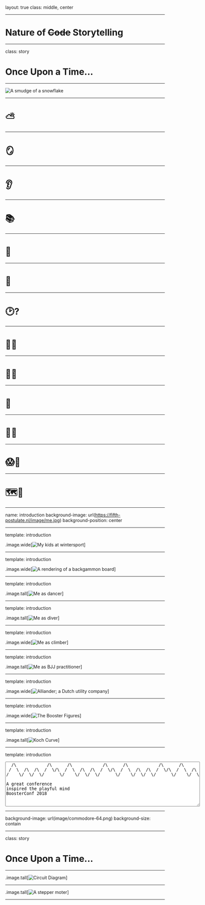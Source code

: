 layout: true
class: middle, center

---

# Nature of ~~Code~~ Storytelling

---
class: story
# Once Upon a Time...

---

![A smudge of a snowflake](image/snowflake-000.small.png)

---
<!-- Sun behind cloud  -->

# &#9925;

---
<!-- Mirror -->

# &#129694;

---
<!-- Listening -->
# &#128066;

---
<!-- Reading -->

# &#128218;

---
<!-- Thinking -->

# &#129300;

---
<!-- Rainbow -->

# &#127752;

---
<!-- Time -->

# &#128337;&#63;

---
<!-- Rat Race -->

# &#128000;&#127937;

---
<!-- Searching Sparkles -->

# &#128270;&#10024;

---
<!-- Meditate -->

# &#129496;

---
<!-- Smell Roses -->

# &#128067;&#127801;

---
<!-- Shock Party -->

# &#128561;&#129395;

---
<!-- Map  Compass -->

# &#128506;&#129517;

---
name: introduction
background-image: url(https://fifth-postulate.nl/image/me.jpg)
background-position: center

---
template: introduction

.image.wide[![My kids at wintersport](image/kids.jpg)]

---
template: introduction

.image.wide[![A rendering of a backgammon board](image/backgammon.png)]

---
template: introduction

.image.tall[![Me as dancer](image/me-as-dancer.jpg)]

---
template: introduction

.image.tall[![Me as diver](image/me-as-diver.jpg)]

---
template: introduction

.image.wide[![Me as climber](image/me-as-climber.jpg)]

---
template: introduction

.image.tall[![Me as BJJ practitioner](image/me-as-bjj-practitioner.jpg)]

---
template: introduction

.image.wide[![Alliander; a Dutch utility company](image/alliander.png)]

---
template: introduction

.image.wide[![The Booster Figures](image/booster-figures.png)]

---
template: introduction

.image.tall[![Koch Curve](image/koch.png)]

---
template: introduction

<textarea rows="9" cols="74" wrap="off">
  /\            /\      /\            /\      /\            /\      /\                /\      /\                /\      /\/\    /\/\    /\/\    /\/\    /\/\        /\    /\    /\    /\    /\            /\    /\/\            /\    /\/\            /\    /\/\            /\    /\/\            /\    /\/\      /\                                                                                                                        /\      /\/\        /\            /\    /\/\      /\                                /\      /\/\        /\            /\    /\/\        /\                /\      /\/\        /\            /\    /\/\      /\                                                                                                                                                                                                                                                                                /\      /\/\          /\            /\    /\/\      /\            /\      /\            /\      /\                /\      /\/\    /\/\    /\/\          /\    /\    /\            /\    /\/\            /\    /\/\            /\    /\/\      /\            /\      /\                                                                        /\      /\/\    /\/\        /\    /\            /\    /\/\            /\    /\/\      /\                /\      /\                /\      /\                        /\      /\/\    /\/\    /\/\        /\    /\    /\            /\    /\/\            /\    /\/\            /\    /\/\        /\            /\      /\            /\      /\/\    /\/\        /\    /\            /\    /\/\            /\    /\/\            /\                /\      /\                        /\      /\/\    /\/\          /\    /\            /\    /\/\            /\    /\/\      /\                                                        /\      /\/\        /\            /\    /\/\      /\                                                                                                                                                                                                /\      /\/\          /\            /\    /\/\      /\            /\      /\            /\      /\                                                /\      /\/\    /\/\    /\/\        /\    /\    /\            /\    /\/\            /\    /\/\            /\    /\/\              /\            /\      /\            /\      /\            /\      /\/\    /\/\    /\/\          /\    /\    /\            /\    /\/\            /\    /\/\            /\    /\/\      /\                /\      /\                                                                                                /\      /\/\    /\/\          /\    /\            /\    /\/\            /\    /\/\    
 /  \  /\  /\  /  \/\  /  \  /\  /\  /  \/\  /  \  /\  /\  /  \/\  /  \  /\  /\  /\  /  \/\  /  \  /\  /\  /\  /  \/\  /    \  /    \  /    \  /    \  /    \  /\  /  \  /  \  /  \  /  \  /  \  /\/\  /\/  \  /    \  /\/\  /\/  \  /    \  /\/\  /\/  \  /    \  /\/\  /\/  \  /    \  /\/\  /\/  \  /    \    /  \  /\  /\  /\  /\  /\  /\  /\  /\  /\  /\  /\  /\  /\  /\  /\  /\  /\  /\  /\  /\  /\  /\  /\  /\  /\  /\  /\  /\  /\  /  \/\  /    \  /\  /  \  /\/\  /\/  \  /    \    /  \  /\  /\  /\  /\  /\  /\  /\  /  \/\  /    \  /\  /  \  /\/\  /\/  \  /    \      /  \  /\  /\  /\  /  \/\  /    \  /\  /  \  /\/\  /\/  \  /    \    /  \  /\  /\  /\  /\  /\  /\  /\  /\  /\  /\  /\  /\  /\  /\  /\  /\  /\  /\  /\  /\  /\  /\  /\  /\  /\  /\  /\  /\  /\  /\  /\  /\  /\  /\  /\  /\  /\  /\  /\  /\  /\  /\  /\  /\  /\  /\  /\  /\  /\  /\  /\  /\  /\  /\  /\  /\  /\  /\  /\  /\  /\  /\  /\  /\  /\  /\  /\  /  \/\  /    \  /\/\  /  \  /\/\  /\/  \  /    \    /  \  /\  /\  /  \/\  /  \  /\  /\  /  \/\  /  \  /\  /\  /\  /  \/\  /    \  /    \  /    \  /\/\  /  \  /  \  /  \  /\/\  /\/  \  /    \  /\/\  /\/  \  /    \  /\/\  /\/  \  /    \    /  \  /\  /\  /  \/\  /  \  /\  /\  /\  /\  /\  /\  /\  /\  /\  /\  /\  /\  /\  /\  /\  /\  /\  /  \/\  /    \  /    \  /\  /  \  /  \  /\/\  /\/  \  /    \  /\/\  /\/  \  /    \    /  \  /\  /\  /\  /  \/\  /  \  /\  /\  /\  /  \/\  /  \  /\  /\  /\  /\  /\  /  \/\  /    \  /    \  /    \  /\  /  \  /  \  /  \  /\/\  /\/  \  /    \  /\/\  /\/  \  /    \  /\/\  /\/  \  /    \      /  \  /\  /\  /  \/\  /  \  /\  /\  /  \/\  /    \  /    \  /\  /  \  /  \  /\/\  /\/  \  /    \  /\/\  /\/  \  /    \    /\    /  \  /\  /\  /\  /  \/\  /  \  /\  /\  /\  /\  /\  /  \/\  /    \  /    \  /\/\  /  \  /  \  /\/\  /\/  \  /    \  /\/\  /\/  \  /    \    /  \  /\  /\  /\  /\  /\  /\  /\  /\  /\  /\  /\  /\  /\  /  \/\  /    \  /\  /  \  /\/\  /\/  \  /    \    /  \  /\  /\  /\  /\  /\  /\  /\  /\  /\  /\  /\  /\  /\  /\  /\  /\  /\  /\  /\  /\  /\  /\  /\  /\  /\  /\  /\  /\  /\  /\  /\  /\  /\  /\  /\  /\  /\  /\  /\  /\  /\  /\  /\  /\  /\  /\  /\  /  \/\  /    \  /\/\  /  \  /\/\  /\/  \  /    \    /  \  /\  /\  /  \/\  /  \  /\  /\  /  \/\  /  \  /\  /\  /\  /\  /\  /\  /\  /\  /\  /\  /\  /  \/\  /    \  /    \  /    \  /\  /  \  /  \  /  \  /\/\  /\/  \  /    \  /\/\  /\/  \  /    \  /\/\  /\/  \  /    \    /\/\    /  \  /\  /\  /  \/\  /  \  /\  /\  /  \/\  /  \  /\  /\  /  \/\  /    \  /    \  /    \  /\/\  /  \  /  \  /  \  /\/\  /\/  \  /    \  /\/\  /\/  \  /    \  /\/\  /\/  \  /    \    /  \  /\  /\  /\  /  \/\  /  \  /\  /\  /\  /\  /\  /\  /\  /\  /\  /\  /\  /\  /\  /\  /\  /\  /\  /\  /\  /\  /\  /\  /\  /  \/\  /    \  /    \  /\/\  /  \  /  \  /\/\  /\/  \  /    \  /\/\  /\/  \  /    \   
/    \/  \/  \/      \/    \/  \/  \/      \/    \/  \/  \/      \/    \/  \/  \/  \/      \/    \/  \/  \/  \/      \/      \/      \/      \/      \/      \/  \/    \/    \/    \/    \/    \/    \/      \/      \/    \/      \/      \/    \/      \/      \/    \/      \/      \/    \/      \/      \/\/    \/  \/  \/  \/  \/  \/  \/  \/  \/  \/  \/  \/  \/  \/  \/  \/  \/  \/  \/  \/  \/  \/  \/  \/  \/  \/  \/  \/  \/  \/      \/      \/  \/    \/    \/      \/      \/\/    \/  \/  \/  \/  \/  \/  \/  \/      \/      \/  \/    \/    \/      \/      \/\/\/    \/  \/  \/  \/      \/      \/  \/    \/    \/      \/      \/\/    \/  \/  \/  \/  \/  \/  \/  \/  \/  \/  \/  \/  \/  \/  \/  \/  \/  \/  \/  \/  \/  \/  \/  \/  \/  \/  \/  \/  \/  \/  \/  \/  \/  \/  \/  \/  \/  \/  \/  \/  \/  \/  \/  \/  \/  \/  \/  \/  \/  \/  \/  \/  \/  \/  \/  \/  \/  \/  \/  \/  \/  \/  \/  \/  \/  \/  \/  \/      \/      \/    \/    \/    \/      \/      \/\/    \/  \/  \/      \/    \/  \/  \/      \/    \/  \/  \/  \/      \/      \/      \/      \/    \/    \/    \/    \/    \/      \/      \/    \/      \/      \/    \/      \/      \/\/    \/  \/  \/      \/    \/  \/  \/  \/  \/  \/  \/  \/  \/  \/  \/  \/  \/  \/  \/  \/  \/  \/      \/      \/      \/  \/    \/    \/    \/      \/      \/    \/      \/      \/\/    \/  \/  \/  \/      \/    \/  \/  \/  \/      \/    \/  \/  \/  \/  \/  \/      \/      \/      \/      \/  \/    \/    \/    \/    \/      \/      \/    \/      \/      \/    \/      \/      \/\/\/    \/  \/  \/      \/    \/  \/  \/      \/      \/      \/  \/    \/    \/    \/      \/      \/    \/      \/      \/\/  \/\/    \/  \/  \/  \/      \/    \/  \/  \/  \/  \/  \/      \/      \/      \/    \/    \/    \/    \/      \/      \/    \/      \/      \/\/    \/  \/  \/  \/  \/  \/  \/  \/  \/  \/  \/  \/  \/  \/      \/      \/  \/    \/    \/      \/      \/\/    \/  \/  \/  \/  \/  \/  \/  \/  \/  \/  \/  \/  \/  \/  \/  \/  \/  \/  \/  \/  \/  \/  \/  \/  \/  \/  \/  \/  \/  \/  \/  \/  \/  \/  \/  \/  \/  \/  \/  \/  \/  \/  \/  \/  \/  \/  \/  \/      \/      \/    \/    \/    \/      \/      \/\/    \/  \/  \/      \/    \/  \/  \/      \/    \/  \/  \/  \/  \/  \/  \/  \/  \/  \/  \/  \/      \/      \/      \/      \/  \/    \/    \/    \/    \/      \/      \/    \/      \/      \/    \/      \/      \/\/    \/\/    \/  \/  \/      \/    \/  \/  \/      \/    \/  \/  \/      \/      \/      \/      \/    \/    \/    \/    \/    \/      \/      \/    \/      \/      \/    \/      \/      \/\/    \/  \/  \/  \/      \/    \/  \/  \/  \/  \/  \/  \/  \/  \/  \/  \/  \/  \/  \/  \/  \/  \/  \/  \/  \/  \/  \/  \/  \/      \/      \/      \/    \/    \/    \/    \/      \/      \/    \/      \/      \/\

A great conference
inspired the playful mind
BoosterConf 2018
</textarea>

---
background-image: url(image/commodore-64.png)
background-size: contain

---
class: story

# Once Upon a Time...

---

.image.tall[![Circuit Diagram](image/voltage-divider.png)]

---

.image.tall[![A stepper moter](image/stepper-motor.png)]

---

<code id="primes"></code>